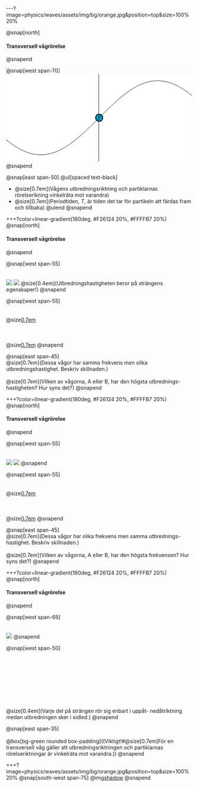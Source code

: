 ---?image=physics/waves/assets/img/bg/orange.jpg&position=top&size=100% 20%

@snap[north]
#### Transversell vågrörelse
@snapend

@snap[west span-70]
![span-70](physics/waves/assets/img/simple_harmonic_motion_animation.gif)
@snapend

@snap[east span-50]
@ul[spaced text-black]
- @size[0.7em](Vågens utbredningsriktning och partiklarnas rörelserikning vinkelräta mot varandra)
- @size[0.7em](Periodtiden, $T$, är tiden det tar för partikeln att färdas fram och tillbaka)
@ulend
@snapend

+++?color=linear-gradient(180deg, #F26124 20%, #FFFFB7 20%)
@snap[north]
#### Transversell vågrörelse
@snapend

@snap[west span-55]
<br><br><br>
![](https://cloudheaven.se/~nikodemus/shared/waveslides/TravellingWaveSpeed1.gif)
![](https://cloudheaven.se/~nikodemus/shared/waveslides/TravellingWaveSpeed2.gif)
@size[0.4em](Utbredningshastigheten beror på strängens egenskaper!)
@snapend

@snap[west span-55]
<br><br><br>
@size[0.7em](A)
<br><br><br><br>
@size[0.7em](B)
@snapend

@snap[east span-45]
<br>
@size[0.7em](Dessa vågor har samma frekvens men olika utbredningshastighet. Beskriv skillnaden.)
<br><br>
@size[0.7em](Vilken av vågorna, A eller B, har den högsta utbrednings-hastigheten? Hur syns det?)
@snapend

+++?color=linear-gradient(180deg, #F26124 20%, #FFFFB7 20%)
@snap[north]
#### Transversell vågrörelse
@snapend

@snap[west span-55]
<br><br><br>
![](https://cloudheaven.se/~nikodemus/shared/waveslides/TravellingWaveHighFreq.gif)
![](https://cloudheaven.se/~nikodemus/shared/waveslides/TravellingWaveSpeed1.gif)
@snapend

@snap[west span-55]
<br><br><br>
@size[0.7em](A)
<br><br><br><br>
@size[0.7em](B)
@snapend

@snap[east span-45]
<br>
@size[0.7em](Dessa vågor har olika frekvens men samma utbrednings-hastighet. Beskriv skillnaden.)
<br><br>
@size[0.7em](Vilken av vågorna, A eller B, har den högsta frekvensen? Hur syns det?)
@snapend

+++?color=linear-gradient(180deg, #F26124 20%, #FFFFB7 20%)
@snap[north]
#### Transversell vågrörelse
@snapend

@snap[west span-65]
<br><br><br>
![](https://cloudheaven.se/~nikodemus/shared/waveslides/TravellingWave.gif)
@snapend

@snap[west span-50]
<br><br><br><br><br><br><br><br><br><br>
@size[0.4em](Varje del på strängen rör sig enbart i uppåt- nedåtriktning medan utbredningen sker i sidled.)
@snapend

@snap[east span-35]
<br><br>
@box[bg-green rounded box-padding]((Viktigt!#@size[0.7em]För en transversell våg gäller att utbredningsriktningen och partiklarnas rörelseriktningar är vinkelräta mot varandra.))
@snapend

+++?image=physics/waves/assets/img/bg/orange.jpg&position=top&size=100% 20%
@snap[south-west span-75]
@img[shadow](physics/waves/assets/img/Surface_waves-1024.jpg)
@snapend
